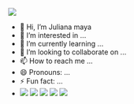 ![](https://media0.giphy.com/media/LkMp0KddfVjYoBJOZF/giphy.gif?cid=6c09b952umzn8obfp22ndqxbqwz209yv2kdqj4w5j3cdsc4o&ep=v1_gifs_search&rid=giphy.gif&ct=g)
- 👋 Hi, I’m Juliana maya 
- 👀 I’m interested in ...
- 🌱 I’m currently learning ...
- 💞️ I’m looking to collaborate on ...
- 📫 How to reach me ...
- 😄 Pronouns: ...
- ⚡ Fun fact: ...
- ![](https://img.shields.io/badge/Platzi-98CA3F?style=for-the-badge&logo=platzi&logoColor=white)
![](https://img.shields.io/badge/WhatsApp-25D366?style=for-the-badge&logo=whatsapp&logoColor=white)
![](https://img.shields.io/badge/Zulip-50ADFF?style=for-the-badge&logo=Zulip&logoColor=white)
![](https://img.shields.io/badge/website-000000?style=for-the-badge&logo=About.me&logoColor=white)
![](https://img.shields.io/badge/Netlify-00C7B7?style=for-the-badge&logo=netlify&logoColor=white)

